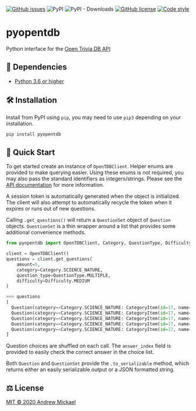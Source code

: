 [![GitHub issues](https://img.shields.io/github/issues/amickael/pyopentdb)](https://github.com/amickael/pyopentdb/issues)
![PyPI](https://img.shields.io/pypi/v/pyopentdb?color=blue)
![PyPI - Downloads](https://img.shields.io/pypi/dw/pyopentdb?color=red)
[![GitHub license](https://img.shields.io/github/license/amickael/pyopentdb?color=purple)](https://github.com/amickael/pyopentdb/blob/master/LICENSE)
[![Code style](https://img.shields.io/badge/code%20style-black-black)](https://github.com/psf/black)

# pyopentdb
Python interface for the [Open Trivia DB API](https://opentdb.com/api_config.php)

## 👶 Dependencies
* [Python 3.6 or higher](https://www.python.org/downloads/)

## 🛠️ Installation
Install from PyPI using `pip`, you may need to use `pip3` depending on your installation.
```sh
pip install pyopentdb
```

## 🚀 Quick Start
To get started create an instance of `OpenTDBClient`. Helper enums are provided to make querying easier. Using these enums is not required, you may also pass the standard identifiers as integers/strings. Please see the [API documentation](https://opentdb.com/api_config.php) for more information.



A session token is automatically generated when the object is initialized. The client will also attempt to automatically recycle the token when it expires or runs out of new questions.

Calling `.get_questions()` will return a `QuestionSet` object of `Question` objects. `QuestionSet` is a thin wrapper around a list that provides some additional convenience methods.

```python
from pyopentdb import OpenTDBClient, Category, QuestionType, Difficulty

client = OpenTDBClient()
questions = client.get_questions(
    amount=5,
    category=Category.SCIENCE_NATURE,
    question_type=QuestionType.MULTIPLE,
    difficulty=Difficulty.MEDIUM
)
```

```python
>>> questions
[
  Question(category=<Category.SCIENCE_NATURE: CategoryItem(id=17, name='Science & Nature')>, question_type=<QuestionType.MULTIPLE: 'multiple'>, difficulty=<Difficulty.MEDIUM: 'medium'>, question='All the following metal elements are liquids at or near room temperature EXCEPT:', choices=['Mercury', 'Caesium', 'Gallium', 'Beryllium'], answer='Beryllium', answer_index=3),
  Question(category=<Category.SCIENCE_NATURE: CategoryItem(id=17, name='Science & Nature')>, question_type=<QuestionType.MULTIPLE: 'multiple'>, difficulty=<Difficulty.MEDIUM: 'medium'>, question='The medical condition osteoporosis affects which part of the body?', choices=['Skin', 'Heart', 'Brain', 'Bones'], answer='Bones', answer_index=3),
  Question(category=<Category.SCIENCE_NATURE: CategoryItem(id=17, name='Science & Nature')>, question_type=<QuestionType.MULTIPLE: 'multiple'>, difficulty=<Difficulty.MEDIUM: 'medium'>, question='About how old is Earth?', choices=['4.5 Billion Years', '3.5 Billion Years', '5.5 Billion Years', '2.5 Billion Years'], answer='4.5 Billion Years', answer_index=0),
  Question(category=<Category.SCIENCE_NATURE: CategoryItem(id=17, name='Science & Nature')>, question_type=<QuestionType.MULTIPLE: 'multiple'>, difficulty=<Difficulty.MEDIUM: 'medium'>, question='What do you study if you are studying entomology?', choices=['the Brain', 'Fish', 'Humans', 'Insects'], answer='Insects', answer_index=3),
  Question(category=<Category.SCIENCE_NATURE: CategoryItem(id=17, name='Science & Nature')>, question_type=<QuestionType.MULTIPLE: 'multiple'>, difficulty=<Difficulty.MEDIUM: 'medium'>, question='Which of the following men does not have a chemical element named after him?', choices=['Albert Einstein', 'Enrico Fermi', 'Sir Isaac Newton', 'Niels Bohr'], answer='Sir Isaac Newton', answer_index=2)
]
```

Question choices are shuffled on each call. The `answer_index` field is provided to easily check the correct answer in the choice list.

Both `Question` and `QuestionSet` provide the `.to_serializable` method, which returns either an easily serializable output or a JSON formatted string.

## ⚖️ License
[MIT © 2020 Andrew Mickael](https://github.com/amickael/pyopentdb/blob/master/LICENSE)
